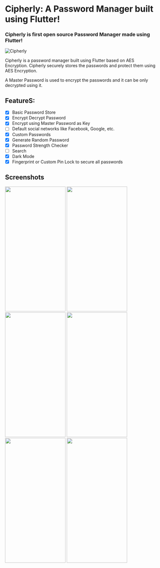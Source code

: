 # Cipherly: A Password Manager built using Flutter!

### Cipherly is first open source Password Manager made using Flutter!

![Cipherly](https://user-images.githubusercontent.com/12975481/159705559-c15afa4d-9784-4058-9ae9-8d662fb8909c.png)

Cipherly is a password manager built using Flutter based on AES Encryption. Cipherly securely stores the passwords and protect them using AES Encryption.

A Master Password is used to encrypt the passwords and it can be only decrypted using it.

## FeatureS:

- [x] Basic Password Store
- [x] Encrypt Decrypt Password
- [x] Encrypt using Master Password as Key
- [ ] Default social networks like Facebook, Google, etc.
- [x] Custom Passwords
- [x] Generate Random Password
- [x] Password Strength Checker
- [ ] Search
- [x] Dark Mode
- [x] Fingerprint or Custom Pin Lock to secure all passwords

## Screenshots

<img src="/assets/Screenshots/6.jpg" width="200px" height="411px" /> 
<img src="/assets/Screenshots/1.jpg" width="200px" height="411px" />
<img src="/assets/Screenshots/2.jpg" width="200px" height="411px" />
<img src="/assets/Screenshots/3.jpg" width="200px" height="411px" />
<img src="/assets/Screenshots/4.jpg" width="200px" height="411px" />
<img src="/assets/Screenshots/5.jpg" width="200px" height="411px" />

